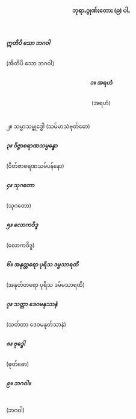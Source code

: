 <h4 style="text-align:center">ဘုရာꩻဂွုဏ်ႏတောႏ (၉) ပါꩻ</h4><br>

<h5>ဣတိပိ သော ဘဂဝါ</h5>
(အိတိပိ သော ဘဂဝါ)<br>

<h5 style="text-align:center">၁။ အရဟံ</h5>
<p style="text-align:center">(အရဟံ)</p>

<br>၂။ သမ္မာသမ္ဗုဒ္ဓေါ</h5>
(သမ်မာသံဗုတ်ဓော)
<br>
<h5>၃။ ဝိဇ္ဇာစရာဏသမ္ပန္နော</h5>
(ဝိတ်ဇာစရဏသမ်ပန်နော)
<br>
<h5>၄။ သုဂတော</h5>
(သုဂတော)
<br>
<h5>၅။ လောကဝိဒူ</h5>
(လောကဝိဒူ)
<br>
<h5>၆။ အနုတ္တရော ပုရိသ ဒမ္မသာရထိ</h5>
(အနုတ်တရော ပုရိသ ဒမ်မသာရထိ)
<br>
<h5>၇။ သတ္တာ ဒေဝမနုဿနံ</h5>
(သတ်တာ ဒေဝမနုတ်သာနံ)
<br>
<h5>၈။ ဗုဒ္ဓေါ</h5>
(ဗုတ်ဓော)
<br>
<h5>၉။ ဘဂဝါ။</h5><br>
(ဘဂဝါ)<br>